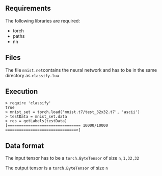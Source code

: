 ## Requirements
The following libraries are required:

* torch
* paths
* nn

## Files
The file `mnist.net`contains the neural network and has to be in the same directory as `classify.lua`

## Execution

    > require 'classify'
    true
    > mnist_set = torch.load('mnist.t7/test_32x32.t7', 'ascii')
    > testData = mnist_set.data
    > res = getLabels(testData)
    [================================ 10000/10000 ===============================>]
    
## Data format
The input tensor has to be a `torch.ByteTensor` of size `n,1,32,32`

The output tensor is a `torch.ByteTensor` of size `n`
